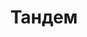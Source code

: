 --- 
title: "Тандем" 
 
town: "Симферополь" 
tel: ["+380 (652) 25-80-13"] 
address: "Россия, Республика Крым, г. Симферополь, ул. Гагарина улица, 40" 
mail: "" 
--- 